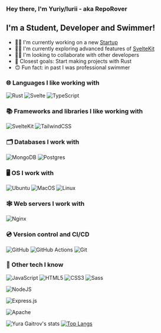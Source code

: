 ### Hey there, I'm Yuriy/Iurii - aka RepoRover

## I'm a Student, Developer and Swimmer!

- 👨‍💻 I'm currently working on a new [Startup](https://github.com/bfloo-app)
- 👨‍🏫 I'm currently exploring advanced features of [SvelteKit](https://svelte.dev/docs/kit/introduction)
- 👯‍♂️ I'm looking to collaborate with other developers
- 🥅 Closest goals: Start making projects with Rust
- 🙃 Fun fact: in past I was professional swimmer

### 🌐 Languages I like working with

![Rust](https://img.shields.io/badge/rust-%23000000.svg?&style=for-the-badge&logo=rust)
![Svelte](https://img.shields.io/badge/svelte-%23301930.svg?style=for-the-badge&logo=svelte)
![TypeScript](https://shields.io/badge/typescript-3178C6?style=for-the-badge&logo=typescript&logoColor=FFF)

### 📚 Frameworks and libraries I like working with

![SvelteKit](https://img.shields.io/badge/sveltekit-%23301930.svg?style=for-the-badge&logo=svelte)
![TailwindCSS](https://shields.io/badge/tailwindcss-000?style=for-the-badge&logo=tailwindcss)

### 🗂️ Databases I work with

![MongoDB](https://img.shields.io/badge/MongoDB-%234ea94b.svg?&style=for-the-badge&logo=mongodb&logoColor=FFF)
![Postgres](https://img.shields.io/badge/postgres-%23316192.svg?style=for-the-badge&logo=postgresql&logoColor=FFF)

### 🖥️ OS I work with

![Ubuntu](https://img.shields.io/badge/ubuntu-000?style=for-the-badge&logo=ubuntu)
![MacOS](https://img.shields.io/badge/mac-fff?style=for-the-badge&logo=macos&logoColor=000)
![Linux](https://img.shields.io/badge/linux-FCC624?style=for-the-badge&logo=linux&logoColor=000)

### 🕸️ Web servers I work with

![Nginx](https://img.shields.io/badge/nginx-%23009639.svg?&style=for-the-badge&logo=nginx)

### 💿 Version control and CI/CD

![GitHub](https://img.shields.io/badge/github%20-%23121011.svg?&style=for-the-badge&logo=github)
![GitHub Actions](https://img.shields.io/badge/github%20actions%20-%232671E5.svg?&style=for-the-badge&logo=github%20actions&logoColor=FFF)
![Git](https://img.shields.io/badge/git%20-%23F05033.svg?&style=for-the-badge&logo=git&logoColor=FFF)

### 🤖 Other tech I know

![JavaScript](https://img.shields.io/badge/javascript-%23323330.svg?style=for-the-badge&logo=javascript)
![HTML5](https://img.shields.io/badge/html5-202a3f.svg?style=for-the-badge&logo=html5)
![CSS3](https://img.shields.io/badge/css3-%231572B6.svg?style=for-the-badge&logo=css3)
![Sass](https://img.shields.io/badge/sass-%23316192.svg?style=for-the-badge&logo=sass)

![NodeJS](https://img.shields.io/badge/node.js-0c121d?style=for-the-badge&logo=node.js)

![Express.js](https://img.shields.io/badge/express.js-%23404d59.svg?style=for-the-badge&logo=express&logoColor=%2361DAFB)

![Apache](https://img.shields.io/badge/apache%20-%23D42029.svg?&style=for-the-badge&logo=apache)

![Yura Gaitrov's stats](https://github-readme-stats.vercel.app/api?username=reporover&show_icons=true&theme=transparent&border_radius=10&show=reviews)
[![Top Langs](https://github-readme-stats.vercel.app/api/top-langs/?username=reporover&layout=donut&theme=transparent&border_radius=10)](https://github.com/anuraghazra/github-readme-stats)
